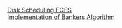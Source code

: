 <a href="http://vlabs.iitb.ac.in/rec-bootathon/bitsmind-disk-fcfs-recb/">Disk Scheduling FCFS</a><br>
<a href="http://ebootathon.com/labs/beta/csit/OS/exp3/">Implementation of Bankers Algorithm</a><br>

